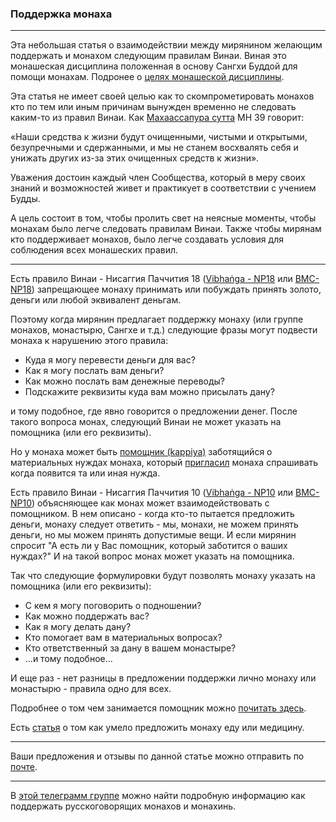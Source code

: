 ### **Поддержка монаха**

--------------

Эта небольшая статья о взаимодействии между мирянином желающим поддержать и монахом следующим правилам Винаи. Виная это монашеская дисциплина положенная в основу Сангхи Буддой для помощи монахам. Подронее о [целях монашеской дисциплины](https://devamitta.github.io/notes/BMC.html). 

Эта статья не имеет своей целью как то скомпрометировать монахов кто по тем или иным причинам вынужден временно не следовать каким-то из правил Винаи. Как [Махаассапура сутта](https://suttacentral.net/mn39/ru/sv?reference=none&highlight=false) МН 39 говорит:

«Наши средства к жизни будут очищенными, чистыми и открытыми, безупречными и сдержанными, и мы не станем восхвалять себя и унижать других из-за этих очищенных средств к жизни».

Уважения достоин каждый член Сообщества, который в меру своих знаний и возможностей живет и практикует в соответствии с учением Будды.

А цель состоит в том, чтобы пролить свет на неясные моменты, чтобы монахам было легче следовать правилам Винаи. Также чтобы мирянам кто поддерживает монахов, было легче создавать условия для соблюдения всех монашеских правил.

--------------

Есть правило Винаи - Нисаггия Паччития 18 ([Vibhaṅga - NP18](https://suttacentral.net/pli-tv-bu-vb-np18/en/brahmali?layout=plain&reference=none&notes=asterisk&highlight=false&script=latin) или [BMC-NP18](https://www.dhammatalks.org/vinaya/bmc/Section0014.html#NP18)) запрещающее монаху принимать или побуждать принять золото, деньги или любой эквивалент деньгам.

Поэтому когда мирянин предлагает поддержку монаху (или группе монахов, монастырю, Сангхе и т.д.) следующие фразы могут подвести монаха к нарушению этого правила:

- Куда я могу перевести деньги для вас?
- Как я могу послать вам деньги?
- Как можно послать вам денежные переводы?
- Подскажите реквизиты куда вам можно присылать дану?

и тому подобное, где явно говорится о предложении денег. После такого вопроса монах, следующий Винаи не может указать на помощника (или его реквизиты).

Но у монаха может быть [помощник (kappiya)](https://devamitta.github.io/notes/kappiya.html) заботящийся о материальных нуждах монаха, который [пригласил](https://devamitta.github.io/notes/pavarana.html) монаха спрашивать когда появится та или иная нужда.

Есть правило Винаи - Нисаггия Паччития 10 ([Vibhaṅga - NP10](https://suttacentral.net/pli-tv-bu-vb-np10/en/brahmali?layout=plain&reference=none&notes=asterisk&highlight=false&script=latin) или [BMC-NP10](https://www.dhammatalks.org/vinaya/bmc/Section0013.html#NP10))  объясняющее как монах может взаимодействовать с помощником.  В нем описано - когда кто-то пытается предложить деньги, монаху следует ответить -  мы, монахи, не можем принять деньги, но мы можем принять допустимые вещи. 
И если мирянин спросит "А есть ли у Вас помощник, который заботится о ваших нуждах?"
И на такой вопрос монах может указать на помощника.

Так что следующие формулировки будут позволять монаху указать на помощника (или его реквизиты):

- С кем я могу поговорить о подношении?
- Как можно поддержать вас?
- Как я могу делать дану?
- Кто помогает вам в материальных вопросах?
- Кто ответственный за дану в вашем монастыре?
- ...и тому подобное...

И еще раз - нет разницы в предложении поддержки лично монаху или монастырю - правила одно для всех.

Подробнее о том чем занимается помощник можно [почитать здесь](https://devamitta.github.io/notes/kappiya.html). 

Есть [статья](https://devamitta.github.io/notes/food.html) о том как умело предложить монаху еду или медицину. 

--------------

Ваши предложения и отзывы по данной статье можно отправить по [почте](mailto:devamitta@sasanarakkha.org).

--------------

В [этой телеграмм группе](https://t.me/danamake) можно найти подробную информацию как поддержать русскоговорящих монахов и монахинь.